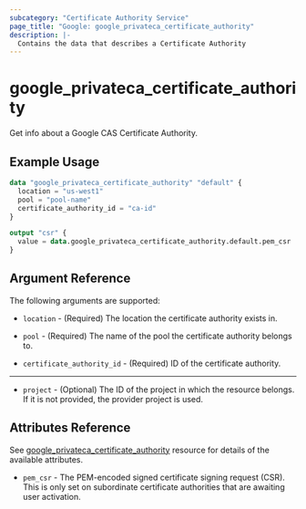 ```yaml
---
subcategory: "Certificate Authority Service"
page_title: "Google: google_privateca_certificate_authority"
description: |-
  Contains the data that describes a Certificate Authority
---
```

# google_privateca_certificate_authority

Get info about a Google CAS Certificate Authority.

## Example Usage

```tf
data "google_privateca_certificate_authority" "default" {
  location = "us-west1"
  pool = "pool-name"
  certificate_authority_id = "ca-id"
}

output "csr" {
  value = data.google_privateca_certificate_authority.default.pem_csr
}

```

## Argument Reference

The following arguments are supported:

* `location` - (Required) The location the certificate authority exists in.

* `pool` - (Required) The name of the pool the certificate authority belongs to.

* `certificate_authority_id` - (Required) ID of the certificate authority.

- - -

* `project` - (Optional) The ID of the project in which the resource belongs. If it
    is not provided, the provider project is used.

## Attributes Reference

See [google_privateca_certificate_authority](https://registry.terraform.io/providers/hashicorp/google/latest/docs/resources/privateca_certificate_authority) resource for details of the available attributes.

* `pem_csr` - The PEM-encoded signed certificate signing request (CSR). This is only set on subordinate certificate authorities that are awaiting user activation.
